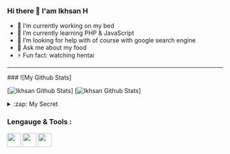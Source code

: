 ### Hi there 👋 I'am Ikhsan H

- 🔭 I’m currently working on my bed
- 🌱 I’m currently learning PHP & JavaScript
- 🤔 I’m looking for help with of course with google search engine
- 💬 Ask me about my food
- ⚡ Fun fact: watching hentai
<hr>
### ![My Github Stats]

[![Ikhsan Github Stats](https://github-readme-stats.vercel.app/api?username=anuraghazra)]
[![Ikhsan Github Stats](https://ikhsanheriyawan24.vercel.app/api?username=Ikhsanheriyawan2404)]

<details>
  <summary>:zap: My Secret</summary>
  <img align="left" alt="nfasdf" src="https://ikhsanheriyawan24.vercel.app?username=ikhsanheriyawan2404&show_icons=true&hide_border=true" />
</details>

### Lengauge & Tools :
<img height="32" width="32" src="https://unpkg.com/simple-icons@v3/icons/php.svg" />
<img height="32" width="32" src="https://unpkg.com/simple-icons@v3/icons/javascript.svg" />
<img height="32" width="32" src="https://unpkg.com/simple-icons@v3/icons/git.svg" />



